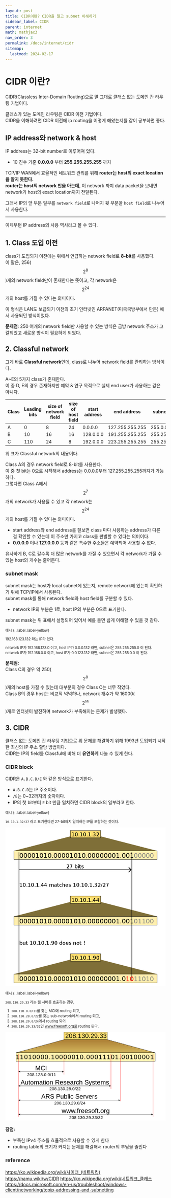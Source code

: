 ```yaml
---
layout: post
title: CIDR이란? CIDR을 알고 subnet 이해하기
sidebar_label: CIDR
parent: internet
math: mathjax3
nav_order: 3
permalink: /docs/internet/cidr
sitemap:
  lastmod: 2024-02-17
---
```


# CIDR 이란? 

CIDR(Classless Inter-Domain Routing)으로 말 그대로 클래스 없는 도메인 간 라우팅 기법이다. 

클래스가 있는 도메인 라우팅은 CIDR 이전 기법이다.  
CIDR을 이해하려면 CIDR 이전에 ip routing을 어떻게 해왔는지를 같이 공부하면 좋다.


## IP address와 network & host 

IP address는 32-bit number로 이루어져 있다.  
- 10 진수 기준 **0.0.0.0** 부터 **255.255.255.255** 까지 

TCP/IP WAN에서 효율적인 네트워크 관리를 위해 **router는 host의 exact location을 알지 못한다.**  
**router는 host의 network 만을 아는데**, 이 network 까지 data packet을 보내면 network가 host의 exact location까지 전달된다. 

그래서 IP의 앞 부분 일부를 `network field`로 나머지 뒷 부분을 `host field`로 나누어서 사용한다.   

--- 

이제부턴 IP address의 사용 역사라고 볼 수 있다. 

## 1. Class 도입 이전 

class가 도입되기 이전에는 위에서 언급하는 network field로 **8-bit**를 사용했다.  
이 말은, 256($$ 2^8 $$)개의 network field만이 존재한다는 뜻이고, 각 network은 $$ 2^{24} $$개의 host를 가질 수 있다는 의미이다.  

이 형식은 LAN도 보급되기 이전의 초기 인터넷인 ARPANET(미국국방부에서 만든) 에서 사용되던 방식이었다. 

**문제점**: 250 여개의 network field만 사용할 수 있는 방식은 금방 network 주소가 고갈되었고 새로운 방식이 필요하게 되었다.   

## 2. Classful network 

그게 바로 **Classful network**인데, class로 나누어 network field를 관리하는 방식이다. 

A~E의 5가지 class가 존재한다.  
이 중 D, E의 경우 존재하지만 예약 & 연구 목적으로 실제 end user가 사용하는 값은 아니다.   

| Class   | Leading bits |  size of network field     |  size of host field     |  start address     | end address      |    subnet mask   |
|---------|--------------|  ---  |  ---  |  ---  |  ---  |  ---  |
| A       | 0            |  8     | 24      |  0.0.0.0      |   127.255.255.255    |   255.0.0.0    |
| B       | 10           |  16     |  16     |    128.0.0.0   |   191.255.255.255    |   255.255.0.0    |
| C       | 110          |   24    |    8   |   192.0.0.0    |  223.255.255.255     |    255.255.255.0   | 

위 표가 Classful network의 내용이다.   

Class A의 경우 network field로 8-bit를 사용한다.  
이 중 첫 bit는 0으로 시작해서 address는 0.0.0.0부터 127.255.255.255까지가 가능하다.  
그렇다면 Class A에서 $$ 2^7 $$개의 network가 사용될 수 있고 각 network는 $$ 2^{24} $$개의 host를 가질 수 있다는 의미이다.  
- start address와 end address를 잘보면 class 마다 사용하는 address가 다른 걸 확인할 수 있는데 이 주소만 가지고 class를 판별할 수 있다는 의미이다.
- **0.0.0.0** 이나 **127.0.0.0** 등과 같은 특수한 주소들은 예약되어 사용할 수 없다. 

유사하게 B, C로 갈수록 더 많은 network를 가질 수 있으면서 각 network가 가질 수 있는 host의 개수는 줄어든다.   

### subnet mask 

subnet mask는 host가 local subnet에 있는지, remote network에 있는지 확인하기 위해 TCP/IP에서 사용된다.  
subnet mask를 통해 network field와 host field를 구분할 수 있다.
- network IP의 부분은 1로, host IP의 부분은 0으로 표기한다. 

subnet mask는 위 표에서 설명되어 있어서 예를 들면 쉽게 이해할 수 있을 것 같다.  
<div class="code-example" markdown="1" style="font-size: 0.8em">
예시
{: .label .label-yellow}

192.168.123.132 라는 IP가 있다.   

network IP가 192.168.123.0 이고, host IP가 0.0.0.132 라면, subnet은 255.255.255.0 이 된다.   
network IP가 192.168.0.0 이고, host IP가 0.0.123.132 라면, subnet은 255.255.0.0 이 된다.   
</div> 

**문제점:**  
Class C의 경우 약 250($$ 2^8 $$)개의 host를 가질 수 있는데 대부분의 경우 Class C는 너무 작았다.  
Class B의 경우 host는 비교적 넉넉하나, network 개수가 약 16000($$ 2^{14} $$)개로 인터넷이 발전하며 network가 부족해지는 문제가 발생했다. 

## 3. CIDR 

클래스 없는 도메인 간 라우팅 기법으로 위 문제를 해결하기 위해 1993년 도입되기 시작한 최신의 IP 주소 할당 방법이다.  
CIDR는 IP의 field를 Classful에 비해 더 **유연하게** 나눌 수 있게 한다.   

### CIDR block 

CIDR은 `A.B.C.D/E` 와 같은 방식으로 표기한다.  
- `A.B.C.D`는 IP 주소이다.
- `/E`는 0~32까지의 숫자이다.
- IP의 첫 bit부터 `E` bit 만큼 일치하면 CIDR block의 일부라고 한다. 

<div class="code-example" markdown="1" style="font-size: 0.8em">
예시
{: .label .label-yellow} 

`10.10.1.32/27` 라고 표기한다면 27-bit까지 일치하는 IP를 포함하는 것이다.   

![cidr1](/images/post/internet/cidr1.png)
</div> 

<div class="code-example" markdown="1" style="font-size: 0.8em">
예시
{: .label .label-yellow}  

`208.130.29.33` 라는 웹 서버를 호출하는 경우,  
1. `208.128.0.0/11`를 갖는 MCI에 routing 되고,
2. `208.130.28.0/22`를 갖는 sub-network에서 routing 되고,
3. `208.130.29.0/24`에서 routing 되어
4. `208.130.29.33/32`인 www.freesoft.org로 routing 된다. 

![cidr2](/images/post/internet/cidr2.png)
</div>


**장점:**  
- 부족한 IPv4 주소를 효율적으로 사용할 수 있게 한다
- routing table의 크기가 커지는 문제를 해결해서 router의 부담을 줄인다


### reference

https://ko.wikipedia.org/wiki/사이더_(네트워킹)  
https://namu.wiki/w/CIDR
https://ko.wikipedia.org/wiki/네트워크_클래스  
https://docs.microsoft.com/en-us/troubleshoot/windows-client/networking/tcpip-addressing-and-subnetting
